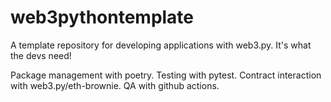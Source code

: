 # web3pythontemplate
A template repository for developing applications with web3.py. It's what the devs need!

Package management with poetry.
Testing with pytest.
Contract interaction with web3.py/eth-brownie.
QA with github actions.
